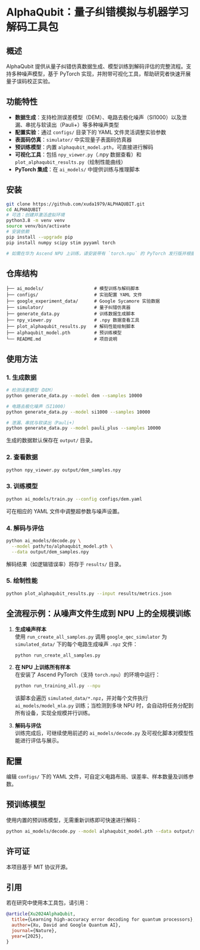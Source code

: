 # AlphaQubit：量子纠错模拟与机器学习解码工具包

## 概述

AlphaQubit 提供从量子纠错仿真数据生成、模型训练到解码评估的完整流程。支持多种噪声模型，基于 PyTorch 实现，并附带可视化工具，帮助研究者快速开展量子误码校正实验。

## 功能特性

- **数据生成**：支持检测误差模型（DEM）、电路去极化噪声（SI1000）以及泄漏、串扰与软读出（Pauli+）等多种噪声类型
- **配置实验**：通过 `configs/` 目录下的 YAML 文件灵活调整实验参数
- **表面码仿真**：`simulator/` 中实现量子表面码仿真器
- **预训练模型**：内置 `alphaqubit_model.pth`，可直接进行解码
- **可视化工具**：包括 `npy_viewer.py`（.npy 数据查看）和 `plot_alphaqubit_results.py`（绘制性能曲线）
- **PyTorch 集成**：在 `ai_models/` 中提供训练与推理脚本

## 安装

```bash
git clone https://github.com/xuda1979/ALPHAQUBIT.git
cd ALPHAQUBIT
# 可选：创建并激活虚拟环境
python3.8 -m venv venv
source venv/bin/activate
# 安装依赖
pip install --upgrade pip
pip install numpy scipy stim pyyaml torch

# 如需在华为 Ascend NPU 上训练，请安装带有 `torch.npu` 的 PyTorch 发行版并根据官方文档完成驱动配置。
```

## 仓库结构

```plaintext
├── ai_models/                   # 模型训练与解码脚本
├── configs/                     # 实验配置 YAML 文件
├── google_experiment_data/      # Google Sycamore 实验数据
├── simulator/                   # 量子纠错仿真器
├── generate_data.py             # 训练数据生成脚本
├── npy_viewer.py                # .npy 数据查看工具
├── plot_alphaqubit_results.py   # 解码性能绘制脚本
├── alphaqubit_model.pth         # 预训练模型
└── README.md                    # 项目说明
```

## 使用方法

### 1. 生成数据

```bash
# 检测误差模型（DEM）
python generate_data.py --model dem --samples 10000

# 电路去极化噪声（SI1000）
python generate_data.py --model si1000 --samples 10000

# 泄漏、串扰与软读出（Pauli+）
python generate_data.py --model pauli_plus --samples 10000
```

生成的数据默认保存在 `output/` 目录。

### 2. 查看数据

```bash
python npy_viewer.py output/dem_samples.npy
```

### 3. 训练模型

```bash
python ai_models/train.py --config configs/dem.yaml
```

可在相应的 YAML 文件中调整超参数与噪声设置。

### 4. 解码与评估

```bash
python ai_models/decode.py \
  --model path/to/alphaqubit_model.pth \
  --data output/dem_samples.npy
```

解码结果（如逻辑错误率）将存于 `results/` 目录。

### 5. 绘制性能

```bash
python plot_alphaqubit_results.py --input results/metrics.json
```

## 全流程示例：从噪声文件生成到 NPU 上的全规模训练

1. **生成噪声样本**  
   使用 `run_create_all_samples.py` 调用 `google_qec_simulator` 为 `simulated_data/` 下的每个电路生成噪声 `.npz` 文件：
   ```bash
   python run_create_all_samples.py
   ```

2. **在 NPU 上训练所有样本**  
   在安装了 Ascend PyTorch（支持 `torch.npu`）的环境中运行：
   ```bash
   python run_training_all.py --npu
   ```
   该脚本会遍历 `simulated_data/*.npz`，并对每个文件执行 `ai_models/model_mla.py` 训练；当检测到多块 NPU 时，会自动将任务分配到所有设备，实现全规模并行训练。

3. **解码与评估**  
   训练完成后，可继续使用前述的 `ai_models/decode.py` 及可视化脚本对模型性能进行评估与展示。

## 配置

编辑 `configs/` 下的 YAML 文件，可自定义电路布局、误差率、样本数量及训练参数。

## 预训练模型

使用内置的预训练模型，无需重新训练即可快速进行解码：

```bash
python ai_models/decode.py --model alphaqubit_model.pth --data output/si1000_samples.npy
```

## 许可证

本项目基于 MIT 协议开源。

## 引用

若在研究中使用本工具包，请引用：

```bibtex
@article{Xu2024AlphaQubit,
  title={Learning high-accuracy error decoding for quantum processors},
  author={Xu, David and Google Quantum AI},
  journal={Nature},
  year={2025},
}
```

